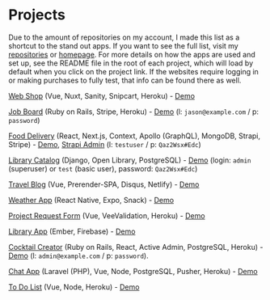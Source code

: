 # Projects

Due to the amount of repositories on my account, I made this list as a shortcut to the stand out apps. If you want to see the full list, visit my [repositories](https://github.com/jspringer?tab=repositories) or [homepage](http://jasonspringer.me/#projects). For more details on how the apps are used and set up, see the README file in the root of each project, which will load by default when you click on the project link. If the websites require logging in or making purchases to fully test, that info can be found there as well. 

[Web Shop](https://github.com/jspringer/vue-nuxt-sanity-snipcart-shop) (Vue, Nuxt, Sanity, Snipcart, Heroku) - [Demo](https://jsnspr-vue-nuxt-sanity-snipcart-shop.netlify.com/)

[Job Board](https://github.com/jspringer/ror-stripe-job-board) (Ruby on Rails, Stripe, Heroku) - [Demo](https://jsnspr-ror-stripe-job-board.herokuapp.com/) (l: ``jason@example.com`` / p: ``password``)

[Food Delivery](https://github.com/jspringer/react-next-strapi-stripe-food-delivery) (React, Next.js, Context, Apollo (GraphQL), MongoDB, Strapi, Stripe) - [Demo](https://jsnspr-react-food-delivery.herokuapp.com/), [Strapi Admin](https://jsnspr-react-fd-backend.herokuapp.com/admin/) (l: ``testuser`` / p: ``Qaz2Wsx#Edc``)

[Library Catalog](https://github.com/jspringer/django-library-catalog) (Django, Open Library, PostgreSQL) - [Demo](http://jsnspr-django-library.herokuapp.com/) (login: ``admin`` (superuser) or ``test`` (basic user), password: ``Qaz2Wsx#Edc``)

[Travel Blog](https://github.com/jspringer/vue-prerender-seo-blog) (Vue, Prerender-SPA, Disqus, Netlify) - [Demo](https://jsnspr-vue-prerender-blog.netlify.com/)

[Weather App](https://github.com/jspringer/react-native-expo-weather) (React Native, Expo, Snack) - [Demo](https://snack.expo.io/@jsnspr/react-native-expo-weather)

[Project Request Form](https://github.com/jspringer/vue-request-form) (Vue, VeeValidation, Heroku) - [Demo](https://jsnspr-vue-request-form.herokuapp.com/)

[Library App](https://github.com/jspringer/ember-library-app) (Ember, Firebase) - [Demo](https://ember-library-47486.firebaseapp.com/)

[Cocktail Creator](https://github.com/jspringer/ror-react-cocktail-creator) (Ruby on Rails, React, Active Admin, PostgreSQL, Heroku) - [Demo](http://jsnspr-rorreact-cocktail-list.herokuapp.com/) (l: ``admin@example.com`` / p: ``password``).

[Chat App](https://github.com/jspringer/laravel-chat) (Laravel (PHP), Vue, Node, PostgreSQL, Pusher, Heroku) - [Demo](https://jsnspr-laravel-chat.herokuapp.com/)

[To Do List](https://github.com/jspringer/vue-todo-app) (Vue, Node, Heroku) - [Demo](https://jsnspr-vue-todo-app.herokuapp.com/)
